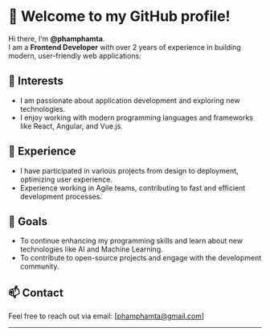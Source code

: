 # 👋 Welcome to my GitHub profile!

Hi there, I’m **@phamphamta**.  
I am a **Frontend Developer** with over 2 years of experience in building modern, user-friendly web applications.

## 👀 Interests
- I am passionate about application development and exploring new technologies.
- I enjoy working with modern programming languages and frameworks like React, Angular, and Vue.js.

## 💼 Experience
- I have participated in various projects from design to deployment, optimizing user experience.
- Experience working in Agile teams, contributing to fast and efficient development processes.

## 🌱 Goals
- To continue enhancing my programming skills and learn about new technologies like AI and Machine Learning.
- To contribute to open-source projects and engage with the development community.

## 📫 Contact
Feel free to reach out via email: [phamphamta@gmail.com]

---

<!---
phamphamta/phamphamta is a ✨ special ✨ repository because its `README.md` (this file) appears on your GitHub profile.
You can click the Preview link to take a look at your changes.
--->
